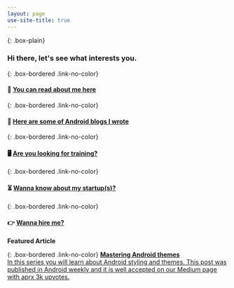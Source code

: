 ```yaml
---
layout: page
use-site-title: true
---
```

<!-- If I do not apply any class here, theme is taking it as heading which we want to avoid  -->

{: .box-plain}
### Hi there, let's see what interests you.

{: .box-bordered .link-no-color}
#### 👱 [You can read about me here](/aboutme)

{: .box-bordered .link-no-color}
#### 📖 [Here are some of Android blogs I wrote](/blogs/android)


{: .box-bordered .link-no-color}
#### 🖥 [Are you looking for training?](/training)


{: .box-bordered .link-no-color}
#### ⏳ [Wanna know about my startup(s)?](/startup)

{: .box-bordered .link-no-color}
#### 👉 [Wanna hire me?](/hireme)

**Featured Article**

{: .box-bordered .link-no-color}
[**Mastering Android themes**<br/>
In this series you will learn about Android styling and themes. This post was published in
Android weekly and it is well accepted on our Medium page with aprx 3k upvotes.](/blogs/android/ui/mastering-android-themes-chapter-1)

